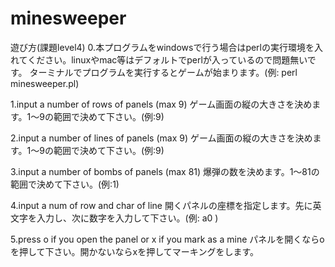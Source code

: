 minesweeper
===========
遊び方(課題level4)
0.本プログラムをwindowsで行う場合はperlの実行環境を入れてください。linuxやmac等はデフォルトでperlが入っているので問題無いです。
ターミナルでプログラムを実行するとゲームが始まります。(例: perl minesweeper.pl)

1.input a number of rows of panels (max 9)
ゲーム画面の縦の大きさを決めます。1〜9の範囲で決めて下さい。(例:9)

2.input a number of lines of panels (max 9)
ゲーム画面の縦の大きさを決めます。1〜9の範囲で決めて下さい。(例:9)

3.input a number of bombs of panels (max 81)
爆弾の数を決めます。1〜81の範囲で決めて下さい。(例:1)

4.input a num of row and char of line
開くパネルの座標を指定します。先に英文字を入力し、次に数字を入力して下さい。(例: a0 )

5.press o if you open the panel or x if you mark as a mine
パネルを開くならoを押して下さい。開かないならxを押してマーキングをします。